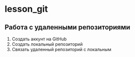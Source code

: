 # lesson_git
## Работа с удаленными репозиториями
1. Создать аккунт на GitHub
2. Создать локальный репозиторий 
3. Связать удаленный репозиторий с локальным
